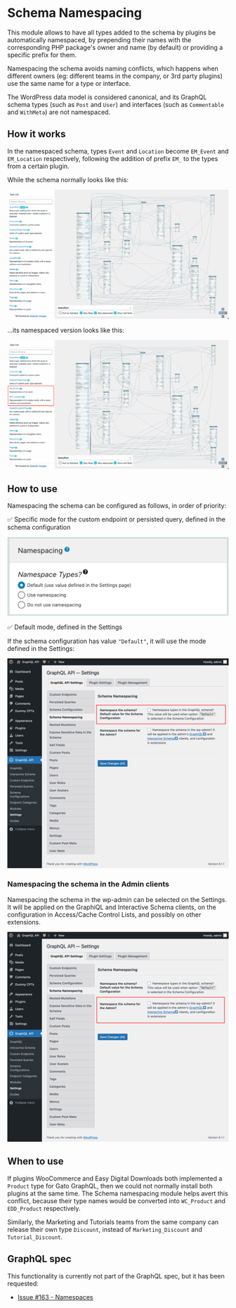 # Schema Namespacing

This module allows to have all types added to the schema by plugins be automatically namespaced, by prepending their names with the corresponding PHP package's owner and name (by default) or providing a specific prefix for them.

Namespacing the schema avoids naming conflicts, which happens when different owners (eg: different teams in the company, or 3rd party plugins) use the same name for a type or interface.

The WordPress data model is considered canonical, and its GraphQL schema types (such as `Post` and `User`) and interfaces (such as `Commentable` and `WithMeta`) are not namespaced.

## How it works

In the namespaced schema, types `Event` and `Location` become `EM_Event` and `EM_Location` respectively, following the addition of prefix `EM_` to the types from a certain plugin.

While the schema normally looks like this:

![Interactive schema](../../images/normal-interactive-schema.png)

...its namespaced version looks like this:

![Namespaced interactive schema](../../images/namespaced-interactive-schema.png)

## How to use

Namespacing the schema can be configured as follows, in order of priority:

✅ Specific mode for the custom endpoint or persisted query, defined in the schema configuration

![Namespacing, set in the Schema configuration](../../images/schema-configuration-namespacing.png "Namespacing, set in the Schema configuration")

✅ Default mode, defined in the Settings

If the schema configuration has value `"Default"`, it will use the mode defined in the Settings:

![Namespacing in Settings](../../images/settings-namespacing-default.png "Namespacing in Settings")

### Namespacing the schema in the Admin clients

Namespacing the schema in the wp-admin can be selected on the Settings. It will be applied on the GraphiQL and Interactive Schema clients, on the configuration in Access/Cache Control Lists, and possibly on other extensions.

![Namespacing in Settings for the Admin](../../images/settings-namespacing-for-admin.png "Namespacing in Settings for the Admin")

## When to use

If plugins WooCommerce and Easy Digital Downloads both implemented a `Product` type for Gato GraphQL, then we could not normally install both plugins at the same time. The Schema namespacing module helps avert this conflict, because their type names would be converted into `WC_Product` and `EDD_Product` respectively.

Similarly, the Marketing and Tutorials teams from the same company can release their own type `Discount`, instead of `Marketing_Discount` and `Tutorial_Discount`.

## GraphQL spec

This functionality is currently not part of the GraphQL spec, but it has been requested:

- [Issue #163 - Namespaces](https://github.com/graphql/graphql-spec/issues/163)
